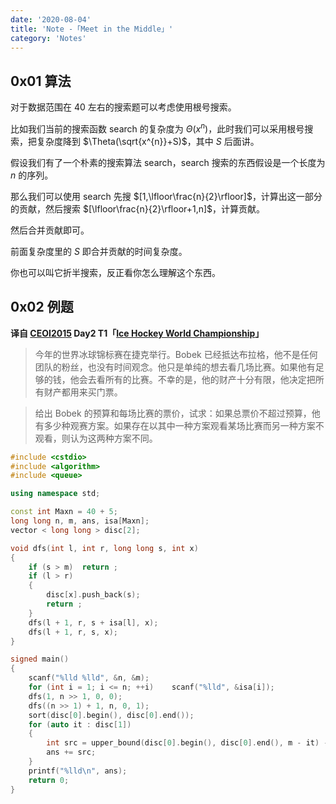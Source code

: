 ```yaml
---
date: '2020-08-04'
title: 'Note -「Meet in the Middle」'
category: 'Notes'
---
```


## 0x01 算法

对于数据范围在 $40$ 左右的搜索题可以考虑使用根号搜索。

比如我们当前的搜索函数 $\text{search}$ 的复杂度为 $\Theta(x^{n})$，此时我们可以采用根号搜索，把复杂度降到 $\Theta(\sqrt{x^{n}}+S)$，其中 $S$ 后面讲。

假设我们有了一个朴素的搜索算法 $\text{search}$，$\text{search}$ 搜索的东西假设是一个长度为 $n$ 的序列。

那么我们可以使用 $\text{search}$ 先搜 $[1,\lfloor\frac{n}{2}\rfloor]$，计算出这一部分的贡献，然后搜索 $[\lfloor\frac{n}{2}\rfloor+1,n]$，计算贡献。

然后合并贡献即可。

前面复杂度里的 $S$ 即合并贡献的时间复杂度。

你也可以叫它折半搜索，反正看你怎么理解这个东西。

## 0x02 例题

 **译自 [CEOI2015](https://ceoi2015.fi.muni.cz/tasks.php) Day2 T1「[Ice Hockey World Championship](https://ceoi2015.fi.muni.cz/day2/eng/day2task1-eng.pdf)」**

> 今年的世界冰球锦标赛在捷克举行。Bobek 已经抵达布拉格，他不是任何团队的粉丝，也没有时间观念。他只是单纯的想去看几场比赛。如果他有足够的钱，他会去看所有的比赛。不幸的是，他的财产十分有限，他决定把所有财产都用来买门票。

> 给出 Bobek 的预算和每场比赛的票价，试求：如果总票价不超过预算，他有多少种观赛方案。如果存在以其中一种方案观看某场比赛而另一种方案不观看，则认为这两种方案不同。

```cpp
#include <cstdio>
#include <algorithm>
#include <queue>

using namespace std;

const int Maxn = 40 + 5;
long long n, m, ans, isa[Maxn];
vector < long long > disc[2];

void dfs(int l, int r, long long s, int x)
{
	if (s > m)	return ;
	if (l > r)
	{
		disc[x].push_back(s);
		return ;
	}
	dfs(l + 1, r, s + isa[l], x);
	dfs(l + 1, r, s, x);
}

signed main()
{
	scanf("%lld %lld", &n, &m);
	for (int i = 1; i <= n; ++i)	scanf("%lld", &isa[i]);
	dfs(1, n >> 1, 0, 0);
	dfs((n >> 1) + 1, n, 0, 1);
	sort(disc[0].begin(), disc[0].end());
	for (auto it : disc[1])
	{
		int src = upper_bound(disc[0].begin(), disc[0].end(), m - it) - disc[0].begin();
		ans += src;
	}
	printf("%lld\n", ans);
	return 0;
}
```